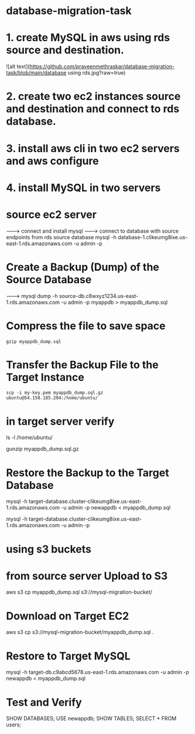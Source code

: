 # database-migration-task

# 1. create MySQL in aws using rds source and destination.
![alt text](https://github.com/praveenmethraskar/database-migration-task/blob/main/database using rds.jpg?raw=true)

# 2. create two ec2 instances source and destination and connect to rds database.
# 3. install aws cli in two ec2 servers and aws configure
# 4. install MySQL in two servers

# source ec2 server
---> connect and install mysql
---> connect to database with source endpoints from rds source database
     mysql -h database-1.clikeumg8ixe.us-east-1.rds.amazonaws.com -u admin -p

 # Create a Backup (Dump) of the Source Database
 ---> mysql dump -h source-db.c8wxyz1234.us-east-1.rds.amazonaws.com -u admin -p myappdb > myappdb_dump.sql
# Compress the file to save space
    gzip myappdb_dump.sql

# Transfer the Backup File to the Target Instance
	scp -i my-key.pem myappdb_dump.sql.gz ubuntu@54.158.185.204:/home/ubuntu/

# in target server verify
ls -l /home/ubuntu/

gunzip myappdb_dump.sql.gz

# Restore the Backup to the Target Database
mysql -h target-database.cluster-clikeumg8ixe.us-east-1.rds.amazonaws.com -u admin -p newappdb < myappdb_dump.sql

mysql -h target-database.cluster-clikeumg8ixe.us-east-1.rds.amazonaws.com -u admin -p


# using s3 buckets

# from source server Upload to S3
aws s3 cp myappdb_dump.sql s3://mysql-migration-bucket/

# Download on Target EC2
aws s3 cp s3://mysql-migration-bucket/myappdb_dump.sql .

# Restore to Target MySQL
mysql -h target-db.c9abcd5678.us-east-1.rds.amazonaws.com -u admin -p newappdb < myappdb_dump.sql

# Test and Verify
SHOW DATABASES;
USE newappdb;
SHOW TABLES;
SELECT * FROM users;


